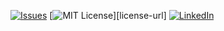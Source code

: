 <a name="readme-top"></a>

<!-- Project Shields --->
[![Issues][issues-shield]][issues-url]
[![MIT License][license-shield]][license-url]
[![LinkedIn][linkedin-shield]][linkedin-url]


<!-- MARKDOWN LINKS & IMAGES --->
[issues-shield]: https://img.shields.io/github/issues/othneildrew/Best-README-Template.svg?style=for-the-badge
[issues-url]: https://csgitlab.ucd.ie/brendan-sadlier/fyp_algopic/-/issues
[license-shield]: https://img.shields.io/github/license/othneildrew/Best-README-Template.svg?style=for-the-badge
<!-- [license-url]: https://github.com/othneildrew/Best-README-Template/blob/master/LICENSE.txt -->
[linkedin-shield]: https://img.shields.io/badge/-LinkedIn-black.svg?style=for-the-badge&logo=linkedin&colorB=0A66C2
[linkedin-url]: https://www.linkedin.com/in/brendan-sadlier-24672823a